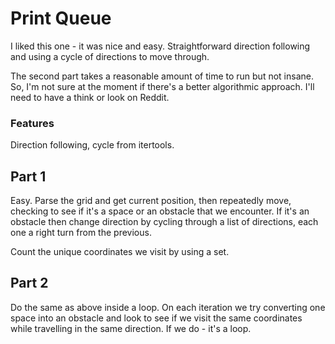 # Print Queue

I liked this one - it was nice and easy. Straightforward direction following and using a cycle of directions to move through.

The second part takes a reasonable amount of time to run but not insane. So, I'm not sure at the moment if there's a better
algorithmic approach. I'll need to have a think or look on Reddit.

### Features
Direction following, cycle from itertools.

## Part 1

Easy. Parse the grid and get current position, then repeatedly move, checking to see if it's a space or an obstacle that we encounter.
If it's an obstacle then change direction by cycling through a list of directions, each one a right turn from the previous.

Count the unique coordinates we visit by using a set.


## Part 2

Do the same as above inside a loop. On each iteration we try converting one space into an obstacle and look to see if we visit the 
same coordinates while travelling in the same direction. If we do - it's a loop.
